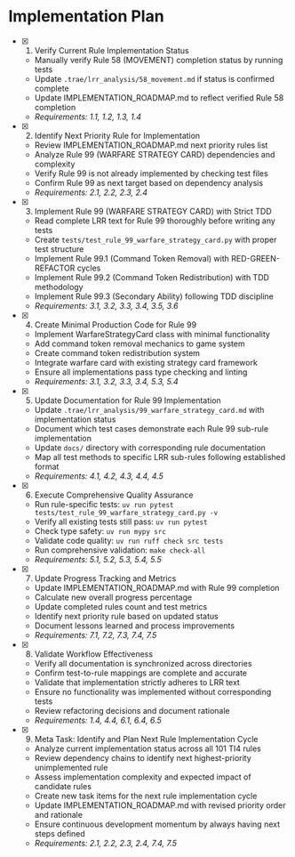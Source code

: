 # Implementation Plan

- [x] 1. Verify Current Rule Implementation Status
  - Manually verify Rule 58 (MOVEMENT) completion status by running tests
  - Update `.trae/lrr_analysis/58_movement.md` if status is confirmed complete
  - Update IMPLEMENTATION_ROADMAP.md to reflect verified Rule 58 completion
  - _Requirements: 1.1, 1.2, 1.3, 1.4_

- [x] 2. Identify Next Priority Rule for Implementation
  - Review IMPLEMENTATION_ROADMAP.md next priority rules list
  - Analyze Rule 99 (WARFARE STRATEGY CARD) dependencies and complexity
  - Verify Rule 99 is not already implemented by checking test files
  - Confirm Rule 99 as next target based on dependency analysis
  - _Requirements: 2.1, 2.2, 2.3, 2.4_

- [x] 3. Implement Rule 99 (WARFARE STRATEGY CARD) with Strict TDD
  - Read complete LRR text for Rule 99 thoroughly before writing any tests
  - Create `tests/test_rule_99_warfare_strategy_card.py` with proper test structure
  - Implement Rule 99.1 (Command Token Removal) with RED-GREEN-REFACTOR cycles
  - Implement Rule 99.2 (Command Token Redistribution) with TDD methodology
  - Implement Rule 99.3 (Secondary Ability) following TDD discipline
  - _Requirements: 3.1, 3.2, 3.3, 3.4, 3.5, 3.6_

- [x] 4. Create Minimal Production Code for Rule 99
  - Implement WarfareStrategyCard class with minimal functionality
  - Add command token removal mechanics to game system
  - Create command token redistribution system
  - Integrate warfare card with existing strategy card framework
  - Ensure all implementations pass type checking and linting
  - _Requirements: 3.1, 3.2, 3.3, 3.4, 5.3, 5.4_

- [x] 5. Update Documentation for Rule 99 Implementation
  - Update `.trae/lrr_analysis/99_warfare_strategy_card.md` with implementation status
  - Document which test cases demonstrate each Rule 99 sub-rule implementation
  - Update `docs/` directory with corresponding rule documentation
  - Map all test methods to specific LRR sub-rules following established format
  - _Requirements: 4.1, 4.2, 4.3, 4.4, 4.5_

- [x] 6. Execute Comprehensive Quality Assurance
  - Run rule-specific tests: `uv run pytest tests/test_rule_99_warfare_strategy_card.py -v`
  - Verify all existing tests still pass: `uv run pytest`
  - Check type safety: `uv run mypy src`
  - Validate code quality: `uv run ruff check src tests`
  - Run comprehensive validation: `make check-all`
  - _Requirements: 5.1, 5.2, 5.3, 5.4, 5.5_

- [x] 7. Update Progress Tracking and Metrics
  - Update IMPLEMENTATION_ROADMAP.md with Rule 99 completion
  - Calculate new overall progress percentage
  - Update completed rules count and test metrics
  - Identify next priority rule based on updated status
  - Document lessons learned and process improvements
  - _Requirements: 7.1, 7.2, 7.3, 7.4, 7.5_

- [x] 8. Validate Workflow Effectiveness
  - Verify all documentation is synchronized across directories
  - Confirm test-to-rule mappings are complete and accurate
  - Validate that implementation strictly adheres to LRR text
  - Ensure no functionality was implemented without corresponding tests
  - Review refactoring decisions and document rationale
  - _Requirements: 1.4, 4.4, 6.1, 6.4, 6.5_

- [x] 9. Meta Task: Identify and Plan Next Rule Implementation Cycle
  - Analyze current implementation status across all 101 TI4 rules
  - Review dependency chains to identify next highest-priority unimplemented rule
  - Assess implementation complexity and expected impact of candidate rules
  - Create new task items for the next rule implementation cycle
  - Update IMPLEMENTATION_ROADMAP.md with revised priority order and rationale
  - Ensure continuous development momentum by always having next steps defined
  - _Requirements: 2.1, 2.2, 2.3, 2.4, 7.4, 7.5_